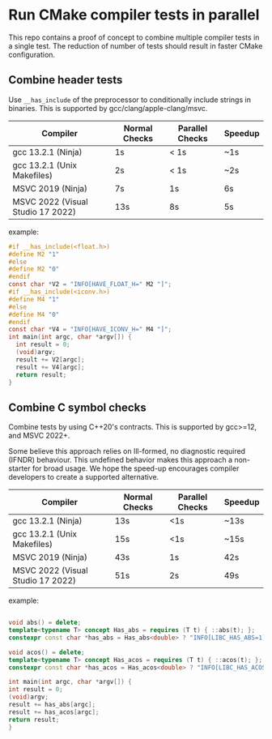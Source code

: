 # Run CMake compiler tests in parallel

This repo contains a proof of concept to combine multiple compiler tests in a single test.
The reduction of number of tests should result in faster CMake configuration.


## Combine header tests

Use `__has_include` of the preprocessor to conditionally include strings in binaries.
This is supported by gcc/clang/apple-clang/msvc.

| Compiler | Normal Checks | Parallel Checks | Speedup |
| - | - | - | - |
| gcc 13.2.1 (Ninja) | 1s | < 1s | ~1s |
| gcc 13.2.1 (Unix Makefiles) | 2s | < 1s | ~2s |
| MSVC 2019 (Ninja) | 7s | 1s | 6s |
| MSVC 2022 (Visual Studio 17 2022) | 13s | 8s | 5s |


example:
```c
#if __has_include(<float.h>)
#define M2 "1"
#else
#define M2 "0"
#endif
const char *V2 = "INFO[HAVE_FLOAT_H=" M2 "]";
#if __has_include(<iconv.h>)
#define M4 "1"
#else
#define M4 "0"
#endif
const char *V4 = "INFO[HAVE_ICONV_H=" M4 "]";
int main(int argc, char *argv[]) {
  int result = 0;  
  (void)argv;
  result += V2[argc];
  result += V4[argc];
  return result;
}
````

## Combine C symbol checks

Combine tests by using C++20's contracts.
This is supported by gcc>=12, and MSVC 2022+.

Some believe this approach relies on Ill-formed, no diagnostic required (IFNDR) behaviour.
This undefined behavior makes this approach a non-starter for broad usage.
We hope the speed-up encourages compiler developers to create a supported alternative. 

| Compiler | Normal Checks | Parallel Checks | Speedup |
| - | - | - | - |
| gcc 13.2.1 (Ninja) | 13s | <1s | ~13s |
| gcc 13.2.1 (Unix Makefiles) | 15s | <1s | ~15s |
| MSVC 2019 (Ninja) | 43s | 1s | 42s |
| MSVC 2022 (Visual Studio 17 2022) | 51s | 2s | 49s |

example:
```c++

void abs() = delete;
template<typename T> concept Has_abs = requires (T t) { ::abs(t); };
constexpr const char *has_abs = Has_abs<double> ? "INFO[LIBC_HAS_ABS=1]" : "INFO[LIBC_HAS_ABS=0]";

void acos() = delete;
template<typename T> concept Has_acos = requires (T t) { ::acos(t); };
constexpr const char *has_acos = Has_acos<double> ? "INFO[LIBC_HAS_ACOS=1]" : "INFO[LIBC_HAS_ACOS=0]";

int main(int argc, char *argv[]) {
int result = 0;
(void)argv;
result += has_abs[argc];
result += has_acos[argc];
return result;
}
```
